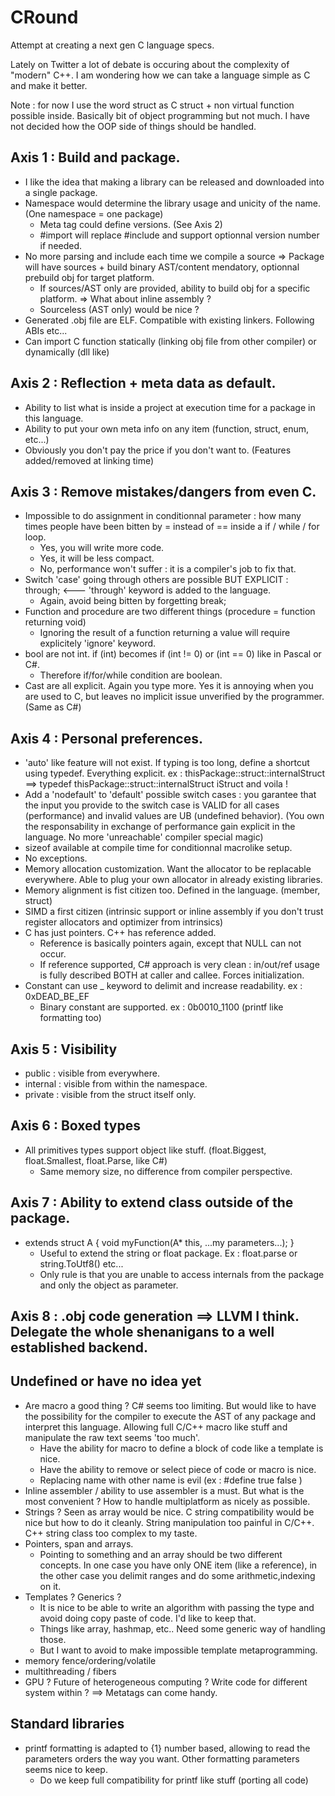 # CRound
Attempt at creating a next gen C language specs.

Lately on Twitter a lot of debate is occuring about the complexity of "modern" C++.
I am wondering how we can take a language simple as C and make it better.

Note : for now I use the word struct as C struct + non virtual function possible inside.
Basically bit of object programming but not much. I have not decided how the OOP side of things should be handled.

## Axis 1 : Build and package.
- I like the idea that making a library can be released and downloaded into a single package.
- Namespace would determine the library usage and unicity of the name. (One namespace = one package)
  - Meta tag could define versions. (See Axis 2)
  - #import will replace #include and support optionnal version number if needed.
- No more parsing and include each time we compile a source => Package will have sources + build binary AST/content mendatory, optionnal prebuild obj for target platform.
  - If sources/AST only are provided, ability to build obj for a specific platform. => What about inline assembly ?
  - Sourceless (AST only) would be nice ?
- Generated .obj file are ELF. Compatible with existing linkers. Following ABIs etc...
- Can import C function statically (linking obj file from other compiler) or dynamically (dll like)

## Axis 2 : Reflection + meta data as default.
- Ability to list what is inside a project at execution time for a package in this language.
- Ability to put your own meta info on any item (function, struct, enum, etc...)
- Obviously you don't pay the price if you don't want to. (Features added/removed at linking time)
  
## Axis 3 : Remove mistakes/dangers from even C.
- Impossible to do assignment in conditionnal parameter : how many times people have been bitten by = instead of == inside a if / while / for loop.
  - Yes, you will write more code.
  - Yes, it will be less compact.
  - No, performance won't suffer : it is a compiler's job to fix that.
- Switch 'case' going through others are possible BUT EXPLICIT : through; <--- 'through' keyword is added to the language.
  - Again, avoid being bitten by forgetting break;
- Function and procedure are two different things (procedure = function returning void)
  - Ignoring the result of a function returning a value will require explicitely 'ignore' keyword.
- bool are not int. if (int) becomes if (int != 0) or (int == 0) like in Pascal or C#.
  - Therefore if/for/while condition are boolean.
- Cast are all explicit. Again you type more. Yes it is annoying when you are used to C, but leaves no implicit issue unverified by the programmer. (Same as C#)
  
## Axis 4 : Personal preferences.
- 'auto' like feature will not exist. If typing is too long, define a shortcut using typedef. Everything explicit.
   ex : thisPackage::struct::internalStruct  ==> typedef thisPackage::struct::internalStruct iStruct and voila !
- Add a 'nodefault' to 'default' possible switch cases : you garantee that the input you provide to the switch case is VALID for all cases (performance) and invalid values are UB (undefined behavior). (You own the responsability in exchange of performance gain explicit in the language. No more 'unreachable' compiler special magic)
- sizeof available at compile time for conditionnal macrolike setup.
- No exceptions.
- Memory allocation customization. Want the allocator to be replacable everywhere. Able to plug your own allocator in already existing libraries.
- Memory alignment is fist citizen too. Defined in the language. (member, struct)
- SIMD a first citizen (intrinsic support or inline assembly if you don't trust register allocators and optimizer from intrinsics)
- C has just pointers. C++ has reference added.
  - Reference is basically pointers again, except that NULL can not occur.
  - If reference supported, C# approach is very clean : in/out/ref usage is fully described BOTH at caller and callee. Forces initialization.
- Constant can use _ keyword to delimit and increase readability. ex : 0xDEAD_BE_EF
  - Binary constant are supported. ex : 0b0010_1100 (printf like formatting too)

## Axis 5 : Visibility
- public   : visible from everywhere.
- internal : visible from within the namespace.
- private  : visible from the struct itself only.

## Axis 6 : Boxed types
- All primitives types support object like stuff. (float.Biggest, float.Smallest, float.Parse, like C#)
  - Same memory size, no difference from compiler perspective.
  
## Axis 7 : Ability to extend class outside of the package.
- extends struct A { void myFunction(A* this, ...my parameters...); }
  - Useful to extend the string or float package. Ex : float.parse or string.ToUtf8() etc...
  - Only rule is that you are unable to access internals from the package and only the object as parameter.
  
## Axis 8 : .obj code generation ==> LLVM I think. Delegate the whole shenanigans to a well established backend.

## Undefined or have no idea yet
- Are macro a good thing ? C# seems too limiting. But would like to have the possibility for the compiler to execute the AST of any package and interpret this language. Allowing full C/C++ macro like stuff and manipulate the raw text seems 'too much'.
  - Have the ability for macro to define a block of code like a template is nice.
  - Have the ability to remove or select piece of code or macro is nice.
  - Replacing name with other name is evil (ex : #define true false )
- Inline assembler / ability to use assembler is a must. But what is the most convenient ? How to handle multiplatform as nicely as possible.
- Strings ? Seen as array would be nice. C string compatibility would be nice but how to do it cleanly. String manipulation too painful in C/C++. C++ string class too complex to my taste.
- Pointers, span and arrays.
  - Pointing to something and an array should be two different concepts. In one case you have only ONE item (like a reference), in the other case you delimit ranges and do some arithmetic,indexing on it.
- Templates ? Generics ?
  - It is nice to be able to write an algorithm with passing the type and avoid doing copy paste of code. I'd like to keep that.
  - Things like array, hashmap, etc.. Need some generic way of handling those.
  - But I want to avoid to make impossible template metaprogramming.
- memory fence/ordering/volatile
- multithreading / fibers
- GPU ? Future of heterogeneous computing ? Write code for different system within ? ==> Metatags can come handy.

## Standard libraries
- printf formatting is adapted to {1} number based, allowing to read the parameters orders the way you want. Other formatting parameters seems nice to keep.
  - Do we keep full compatibility for printf like stuff (porting all code)
